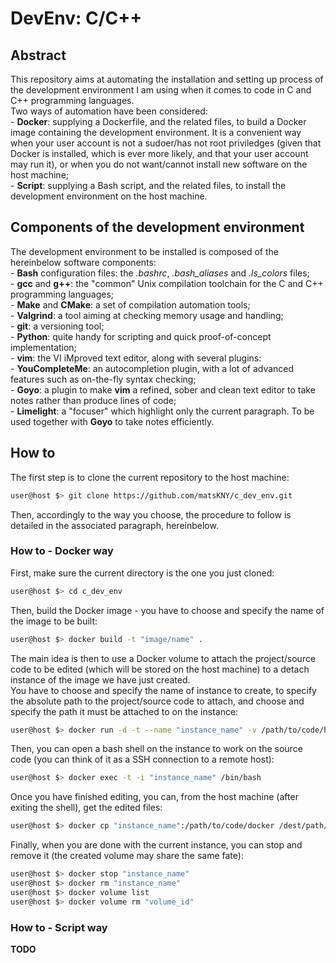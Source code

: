 # DevEnv: C/C++  
## Abstract  
This repository aims at automating the installation and setting up process of the development environment I am using when it comes to code in C and C++ programming languages.  
Two ways of automation have been considered:  
    - **Docker**: supplying a Dockerfile, and the related files, to build a Docker image containing the development environment. It is a convenient way when your user account is not a sudoer/has not root priviledges (given that Docker is installed, which is ever more likely, and that your user account may run it), or when you do not want/cannot install new software on the host machine;  
    - **Script**: supplying a Bash script, and the related files, to install the development environment on the host machine.  
## Components of the development environment  
The development environment to be installed is composed of the hereinbelow software components:  
    - **Bash** configuration files: the *.bashrc*, *.bash_aliases* and *.ls_colors* files;  
    - **gcc** and **g++**: the "common" Unix compilation toolchain for the C and C++ programming languages;  
    - **Make** and **CMake**: a set of compilation automation tools;  
    - **Valgrind**: a tool aiming at checking memory usage and handling;  
    - **git**: a versioning tool;  
    - **Python**: quite handy for scripting and quick proof-of-concept implementation;  
    - **vim**: the VI iMproved text editor, along with several plugins:  
        - **YouCompleteMe**: an autocompletion plugin, with a lot of advanced features such as on-the-fly syntax checking;  
        - **Goyo**: a plugin to make **vim** a refined, sober and clean text editor to take notes rather than produce lines of code;  
        - **Limelight**: a "focuser" which highlight only the current paragraph. To be used together with **Goyo** to take notes efficiently.  
## How to
The first step is to clone the current repository to the host machine:  
``` bash
user@host $> git clone https://github.com/matsKNY/c_dev_env.git
```  
Then, accordingly to the way you choose, the procedure to follow is detailed in the associated paragraph, hereinbelow.  
### How to - Docker way  
First, make sure the current directory is the one you just cloned:  
``` bash
user@host $> cd c_dev_env
```  
Then, build the Docker image - you have to choose and specify the name of the image to be built:  
``` bash
user@host $> docker build -t "image/name" .
```  
The main idea is then to use a Docker volume to attach the project/source code to be edited (which will be stored on the host machine) to a detach instance of the image we have just created.  
You have to choose and specify the name of instance to create, to specify the absolute path to the project/source code to attach, and choose and specify the path it must be attached to on the instance:  
``` bash
user@host $> docker run -d -t --name "instance_name" -v /path/to/code/host:/path/to/code/docker "image/name"
```  
Then, you can open a bash shell on the instance to work on the source code (you can think of it as a SSH connection to a remote host):  
``` bash
user@host $> docker exec -t -i "instance_name" /bin/bash
```
Once you have finished editing, you can, from the host machine (after exiting the shell), get the edited files:  
``` bash
user@host $> docker cp "instance_name":/path/to/code/docker /dest/path/host
```  
Finally, when you are done with the current instance, you can stop and remove it (the created volume may share the same fate):  
``` bash
user@host $> docker stop "instance_name"
user@host $> docker rm "instance_name"
user@host $> docker volume list
user@host $> docker volume rm "volume_id"
```  
### How to - Script way
**TODO**
